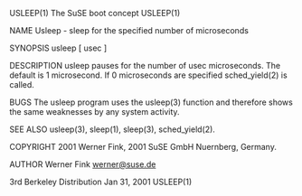 USLEEP(1)                                                                                   The SuSE boot concept                                                                                   USLEEP(1)



NAME
       Usleep - sleep for the specified number of microseconds

SYNOPSIS
       usleep [ usec ]

DESCRIPTION
       usleep pauses for the number of usec microseconds. The default is 1 microsecond.  If 0 microseconds are specified sched_yield(2) is called.

BUGS
       The usleep program uses the usleep(3) function and therefore shows the same weaknesses by any system activity.

SEE ALSO
       usleep(3), sleep(1), sleep(3), sched_yield(2).

COPYRIGHT
       2001 Werner Fink, 2001 SuSE GmbH Nuernberg, Germany.

AUTHOR
       Werner Fink <werner@suse.de>



3rd Berkeley Distribution                                                                        Jan 31, 2001                                                                                       USLEEP(1)
